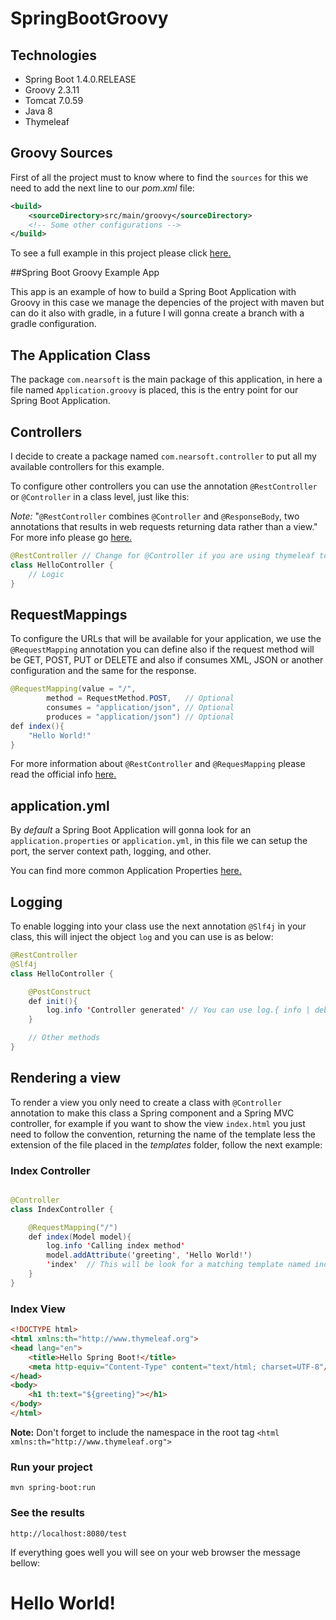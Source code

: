 # SpringBootGroovy

## Technologies

- Spring Boot 1.4.0.RELEASE
- Groovy 2.3.11
- Tomcat 7.0.59
- Java 8
- Thymeleaf 

## Groovy Sources

First of all the project must to know where to find the `sources` for this we need to add the next line to our *pom.xml* file:

```xml
<build>
    <sourceDirectory>src/main/groovy</sourceDirectory>
    <!-- Some other configurations -->
</build>
```

To see a full example in this project please click [here.](https://raw.githubusercontent.com/Joxebus/SpringBootGroovy/master/pom.xml)

##Spring Boot Groovy Example App

This app is an example of how to build a Spring Boot Application with Groovy in this case we manage the depencies of the project with maven but can do it also with gradle, in a future I will gonna create a branch with a gradle configuration.

## The Application Class

The package `com.nearsoft` is the main package of this application, in here a file named `Application.groovy` is placed, this is the entry point for our Spring Boot Application.

## Controllers

I decide to create a package named `com.nearsoft.controller` to put all my available controllers for this example.

To configure other controllers you can use the annotation `@RestController` or `@Controller` in a class level, just like this:

*Note:* "`@RestController` combines `@Controller` and `@ResponseBody`, two annotations that results in web requests returning data rather than a view." For more info please go [here.](https://spring.io/guides/gs/spring-boot/#_create_a_simple_web_application)

``` java
@RestController // Change for @Controller if you are using thymeleaf to serve the views
class HelloController {
	// Logic
}
```

## RequestMappings

To configure the URLs that will be available for your application, we use the `@RequestMapping` annotation you can define also if the request method will be GET, POST, PUT or DELETE and also if consumes XML, JSON or another configuration and the same for the response.

```java
@RequestMapping(value = "/",
        method = RequestMethod.POST,   // Optional
        consumes = "application/json", // Optional
        produces = "application/json") // Optional
def index(){
    "Hello World!"
}
```

For more information about `@RestController` and `@RequesMapping` please read the official info [here.](http://docs.spring.io/spring-boot/docs/current/reference/htmlsingle/#getting-started-first-application-annotations)

## application.yml

By *default* a Spring Boot Application will gonna look for an `application.properties` or `application.yml`, in this file we can setup the port, the server context path, logging, and other.

You can find more common Application Properties [here.](http://docs.spring.io/spring-boot/docs/current/reference/html/common-application-properties.html)

## Logging

To enable logging into your class use the next annotation `@Slf4j` in your class, this will inject the object `log` and you can use is as below:

```java
@RestController
@Slf4j
class HelloController {

    @PostConstruct
    def init(){
        log.info 'Controller generated' // You can use log.{ info | debug | error | warn }
    }

    // Other methods
}
``` 

## Rendering a view

To render a view you only need to create a class with `@Controller` annotation to make this class a Spring component and a Spring MVC controller, for example if you want to show the view `index.html` you just need to follow the convention, returning the name of the template less the extension of the file placed in the _templates_ folder, follow the next example:


### Index Controller
```java

@Controller
class IndexController {

    @RequestMapping("/")
    def index(Model model){
        log.info 'Calling index method'
        model.addAttribute('greeting', 'Hello World!')
        'index'	 // This will be look for a matching template named index.html
    }
}
```

### Index View
```html
<!DOCTYPE html>
<html xmlns:th="http://www.thymeleaf.org">
<head lang="en">
    <title>Hello Spring Boot!</title>
    <meta http-equiv="Content-Type" content="text/html; charset=UTF-8"/>
</head>
<body>
    <h1 th:text="${greeting}"></h1>
</body>
</html>
```

**Note:** Don't forget to include the namespace in the root tag `<html xmlns:th="http://www.thymeleaf.org">`

### Run your project

```
mvn spring-boot:run
```

### See the results

```
http://localhost:8080/test
```

If everything goes well you will see on your web browser the message bellow:

# Hello World!
